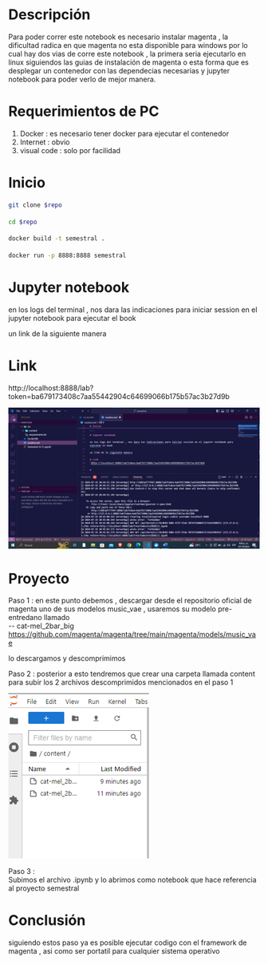 # Descripción 

Para poder correr este notebook es necesario instalar magenta , la dificultad radica en que magenta no esta disponible para windows por lo cual hay dos vias de corre este notebook , la primera seria ejecutarlo en linux siguiendos las guias de instalación de magenta o esta forma que es desplegar un contenedor con las dependecias necesarias y jupyter notebook para poder verlo de mejor manera.

# Requerimientos de PC

1. Docker : es necesario tener docker para ejecutar el contenedor
2. Internet : obvio 
3. visual code : solo por facilidad 

# Inicio 

```bash
git clone $repo

cd $repo 

docker build -t semestral . 

docker run -p 8888:8888 semestral 

```
# Jupyter notebook 

en los logs del terminal , nos dara las indicaciones para iniciar session en el jupyter notebook para ejecutar el book 

un link de la siguiente manera 

# Link
 http://localhost:8888/lab?token=ba679173408c7aa55442904c64699066b175b57ac3b27d9b

 ![alt text](img/image.png)

# Proyecto 

Paso 1 : en este punto debemos , descargar desde el repositorio oficial de magenta uno de sus modelos 
music_vae , usaremos su modelo pre-entredano llamado  
-- cat-mel_2bar_big
https://github.com/magenta/magenta/tree/main/magenta/models/music_vae

lo descargamos y descomprimimos 

Paso 2 : posterior a esto tendremos que crear una carpeta llamada content para subir los 2 archivos descomprimidos mencionados en el paso 1  


![alt text](/img/image1.png)

Paso 3 :  
Subimos el archivo .ipynb  y lo abrimos como notebook que hace referencia al proyecto semestral 

# Conclusión 

siguiendo estos paso ya es posible ejecutar codigo con el framework de magenta , asi como ser portatil para cualquier sistema operativo

